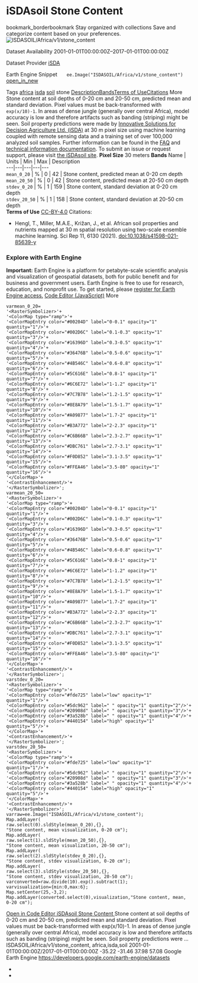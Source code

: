  
#  iSDAsoil Stone Content 
bookmark_borderbookmark Stay organized with collections  Save and categorize content based on your preferences.
![ISDASOIL/Africa/v1/stone_content](https://developers.google.com/earth-engine/datasets/images/ISDASOIL/ISDASOIL_Africa_v1_stone_content_sample.png) 

Dataset Availability
    2001-01-01T00:00:00Z–2017-01-01T00:00:00Z 

Dataset Provider
     [ iSDA ](https://isda-africa.com/) 

Earth Engine Snippet
     `    ee.Image("ISDASOIL/Africa/v1/stone_content")   ` [ open_in_new ](https://code.earthengine.google.com/?scriptPath=Examples:Datasets/ISDASOIL/ISDASOIL_Africa_v1_stone_content) 

Tags
     [africa](https://developers.google.com/earth-engine/datasets/tags/africa) [isda](https://developers.google.com/earth-engine/datasets/tags/isda) [soil](https://developers.google.com/earth-engine/datasets/tags/soil)
stone
[Description](https://developers.google.com/earth-engine/datasets/catalog/ISDASOIL_Africa_v1_stone_content#description)[Bands](https://developers.google.com/earth-engine/datasets/catalog/ISDASOIL_Africa_v1_stone_content#bands)[Terms of Use](https://developers.google.com/earth-engine/datasets/catalog/ISDASOIL_Africa_v1_stone_content#terms-of-use)[Citations](https://developers.google.com/earth-engine/datasets/catalog/ISDASOIL_Africa_v1_stone_content#citations) More
Stone content at soil depths of 0-20 cm and 20-50 cm, predicted mean and standard deviation.
Pixel values must be back-transformed with `exp(x/10)-1`.
In areas of dense jungle (generally over central Africa), model accuracy is low and therefore artifacts such as banding (striping) might be seen.
Soil property predictions were made by [Innovative Solutions for Decision Agriculture Ltd. (iSDA)](https://isda-africa.com/) at 30 m pixel size using machine learning coupled with remote sensing data and a training set of over 100,000 analyzed soil samples.
Further information can be found in the [FAQ](https://www.isda-africa.com/isdasoil/faq/) and [technical information documentation](https://www.isda-africa.com/isdasoil/technical-information/). To submit an issue or request support, please visit [the iSDAsoil site](https://isda-africa.com/isdasoil).
**Pixel Size** 30 meters 
**Bands**
Name | Units | Min | Max | Description  
---|---|---|---|---  
`mean_0_20` | % |  0  |  42  | Stone content, predicted mean at 0-20 cm depth  
`mean_20_50` | % |  0  |  42  | Stone content, predicted mean at 20-50 cm depth  
`stdev_0_20` | % |  1  |  159  | Stone content, standard deviation at 0-20 cm depth  
`stdev_20_50` | % |  1  |  158  | Stone content, standard deviation at 20-50 cm depth  
**Terms of Use**
[CC-BY-4.0](https://spdx.org/licenses/CC-BY-4.0.html)
Citations:
  * Hengl, T., Miller, M.A.E., Križan, J., et al. African soil properties and nutrients mapped at 30 m spatial resolution using two-scale ensemble machine learning. Sci Rep 11, 6130 (2021). [doi:10.1038/s41598-021-85639-y](https://doi.org/10.1038/s41598-021-85639-y)


### Explore with Earth Engine
**Important:** Earth Engine is a platform for petabyte-scale scientific analysis and visualization of geospatial datasets, both for public benefit and for business and government users. Earth Engine is free to use for research, education, and nonprofit use. To get started, please [register for Earth Engine access.](https://console.cloud.google.com/earth-engine)
[Code Editor (JavaScript)](https://developers.google.com/earth-engine/datasets/catalog/ISDASOIL_Africa_v1_stone_content#code-editor-javascript-sample) More
```
varmean_0_20=
'<RasterSymbolizer>'+
'<ColorMap type="ramp">'+
'<ColorMapEntry color="#00204D" label="0-0.1" opacity="1" quantity="1"/>'+
'<ColorMapEntry color="#002D6C" label="0.1-0.3" opacity="1" quantity="3"/>'+
'<ColorMapEntry color="#16396D" label="0.3-0.5" opacity="1" quantity="4"/>'+
'<ColorMapEntry color="#36476B" label="0.5-0.6" opacity="1" quantity="5"/>'+
'<ColorMapEntry color="#4B546C" label="0.6-0.8" opacity="1" quantity="6"/>'+
'<ColorMapEntry color="#5C616E" label="0.8-1" opacity="1" quantity="7"/>'+
'<ColorMapEntry color="#6C6E72" label="1-1.2" opacity="1" quantity="8"/>'+
'<ColorMapEntry color="#7C7B78" label="1.2-1.5" opacity="1" quantity="9"/>'+
'<ColorMapEntry color="#8E8A79" label="1.5-1.7" opacity="1" quantity="10"/>'+
'<ColorMapEntry color="#A09877" label="1.7-2" opacity="1" quantity="11"/>'+
'<ColorMapEntry color="#B3A772" label="2-2.3" opacity="1" quantity="12"/>'+
'<ColorMapEntry color="#C6B66B" label="2.3-2.7" opacity="1" quantity="13"/>'+
'<ColorMapEntry color="#DBC761" label="2.7-3.1" opacity="1" quantity="14"/>'+
'<ColorMapEntry color="#F0D852" label="3.1-3.5" opacity="1" quantity="15"/>'+
'<ColorMapEntry color="#FFEA46" label="3.5-80" opacity="1" quantity="16"/>'+
'</ColorMap>'+
'<ContrastEnhancement/>'+
'</RasterSymbolizer>';
varmean_20_50=
'<RasterSymbolizer>'+
'<ColorMap type="ramp">'+
'<ColorMapEntry color="#00204D" label="0-0.1" opacity="1" quantity="1"/>'+
'<ColorMapEntry color="#002D6C" label="0.1-0.3" opacity="1" quantity="3"/>'+
'<ColorMapEntry color="#16396D" label="0.3-0.5" opacity="1" quantity="4"/>'+
'<ColorMapEntry color="#36476B" label="0.5-0.6" opacity="1" quantity="5"/>'+
'<ColorMapEntry color="#4B546C" label="0.6-0.8" opacity="1" quantity="6"/>'+
'<ColorMapEntry color="#5C616E" label="0.8-1" opacity="1" quantity="7"/>'+
'<ColorMapEntry color="#6C6E72" label="1-1.2" opacity="1" quantity="8"/>'+
'<ColorMapEntry color="#7C7B78" label="1.2-1.5" opacity="1" quantity="9"/>'+
'<ColorMapEntry color="#8E8A79" label="1.5-1.7" opacity="1" quantity="10"/>'+
'<ColorMapEntry color="#A09877" label="1.7-2" opacity="1" quantity="11"/>'+
'<ColorMapEntry color="#B3A772" label="2-2.3" opacity="1" quantity="12"/>'+
'<ColorMapEntry color="#C6B66B" label="2.3-2.7" opacity="1" quantity="13"/>'+
'<ColorMapEntry color="#DBC761" label="2.7-3.1" opacity="1" quantity="14"/>'+
'<ColorMapEntry color="#F0D852" label="3.1-3.5" opacity="1" quantity="15"/>'+
'<ColorMapEntry color="#FFEA46" label="3.5-80" opacity="1" quantity="16"/>'+
'</ColorMap>'+
'<ContrastEnhancement/>'+
'</RasterSymbolizer>';
varstdev_0_20=
'<RasterSymbolizer>'+
'<ColorMap type="ramp">'+
'<ColorMapEntry color="#fde725" label="low" opacity="1" quantity="1"/>'+
'<ColorMapEntry color="#5dc962" label=" " opacity="1" quantity="2"/>'+
'<ColorMapEntry color="#20908d" label=" " opacity="1" quantity="3"/>'+
'<ColorMapEntry color="#3a528b" label=" " opacity="1" quantity="4"/>'+
'<ColorMapEntry color="#440154" label="high" opacity="1" quantity="5"/>'+
'</ColorMap>'+
'<ContrastEnhancement/>'+
'</RasterSymbolizer>';
varstdev_20_50=
'<RasterSymbolizer>'+
'<ColorMap type="ramp">'+
'<ColorMapEntry color="#fde725" label="low" opacity="1" quantity="1"/>'+
'<ColorMapEntry color="#5dc962" label=" " opacity="1" quantity="2"/>'+
'<ColorMapEntry color="#20908d" label=" " opacity="1" quantity="3"/>'+
'<ColorMapEntry color="#3a528b" label=" " opacity="1" quantity="4"/>'+
'<ColorMapEntry color="#440154" label="high" opacity="1" quantity="5"/>'+
'</ColorMap>'+
'<ContrastEnhancement/>'+
'</RasterSymbolizer>';
varraw=ee.Image("ISDASOIL/Africa/v1/stone_content");
Map.addLayer(
raw.select(0).sldStyle(mean_0_20),{},
"Stone content, mean visualization, 0-20 cm");
Map.addLayer(
raw.select(1).sldStyle(mean_20_50),{},
"Stone content, mean visualization, 20-50 cm");
Map.addLayer(
raw.select(2).sldStyle(stdev_0_20),{},
"Stone content, stdev visualization, 0-20 cm");
Map.addLayer(
raw.select(3).sldStyle(stdev_20_50),{},
"Stone content, stdev visualization, 20-50 cm");
varconverted=raw.divide(10).exp().subtract(1);
varvisualization={min:0,max:6};
Map.setCenter(25,-3,2);
Map.addLayer(converted.select(0),visualization,"Stone content, mean, 0-20 cm");
```
[ Open in Code Editor ](https://code.earthengine.google.com/?scriptPath=Examples:Datasets/ISDASOIL/ISDASOIL_Africa_v1_stone_content)
[ iSDAsoil Stone Content ](https://developers.google.com/earth-engine/datasets/catalog/ISDASOIL_Africa_v1_stone_content)
Stone content at soil depths of 0-20 cm and 20-50 cm, predicted mean and standard deviation. Pixel values must be back-transformed with exp(x/10)-1. In areas of dense jungle (generally over central Africa), model accuracy is low and therefore artifacts such as banding (striping) might be seen. Soil property predictions were …
ISDASOIL/Africa/v1/stone_content, africa,isda,soil 
2001-01-01T00:00:00Z/2017-01-01T00:00:00Z
-35.22 -31.46 37.98 57.08 
Google Earth Engine
https://developers.google.com/earth-engine/datasets
  * [ ](https://doi.org/https://isda-africa.com/)
  * [ ](https://doi.org/https://developers.google.com/earth-engine/datasets/catalog/ISDASOIL_Africa_v1_stone_content)


